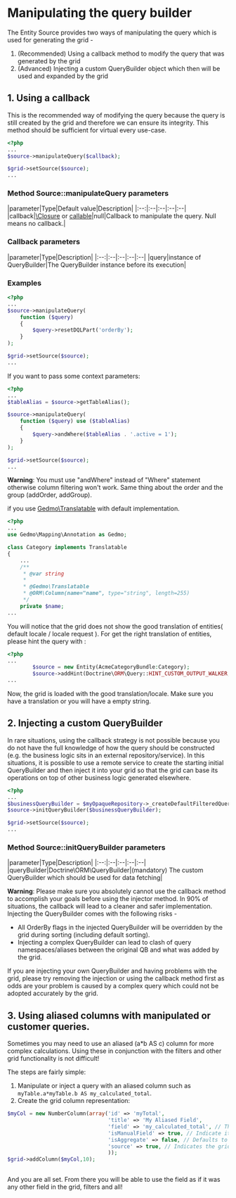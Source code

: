 Manipulating the query builder
============================

The Entity Source provides two ways of manipulating the query which is used for generating the grid - 

1. (Recommended) Using a callback method to modify the query that was generated by the grid
2. (Advanced) Injecting a custom QueryBuilder object which then will be used and expanded by the grid

## 1. Using a callback
This is the recommended way of modifying the query because the query is still created by the grid and therefore we can ensure its integrity. 
This method should be sufficient for virtual every use-case.

```php
<?php
...
$source->manipulateQuery($callback);

$grid->setSource($source);
...
```

### Method Source::manipulateQuery parameters

|parameter|Type|Default value|Description|
|:--:|:--|:--|:--|:--|
|callback|[\Closure](http://php.net/manual/en/functions.anonymous.php) or [callable](http://php.net/manual/en/language.types.callable.php)|null|Callback to manipulate the query. Null means no callback.|

### Callback parameters

|parameter|Type|Description|
|:--:|:--|:--|:--|:--|
|query|instance of QueryBuilder|The QueryBuilder instance before its execution|

### Examples

```php
<?php
...
$source->manipulateQuery(
    function ($query)
    {
        $query->resetDQLPart('orderBy');
    }
);

$grid->setSource($source);
...
```

If you want to pass some context parameters:

```php
<?php
...
$tableAlias = $source->getTableAlias();

$source->manipulateQuery(
    function ($query) use ($tableAlias)
    {
        $query->andWhere($tableAlias . '.active = 1');
    }
);

$grid->setSource($source);
...
```

**Warning**: You must use "andWhere" instead of "Where" statement otherwise column filtering won't work. Same thing about the order and the group (addOrder, addGroup).



if you use [Gedmo\Translatable](https://github.com/Atlantic18/DoctrineExtensions/blob/master/doc/translatable.md) with default implementation. 
```php
<?php
...
use Gedmo\Mapping\Annotation as Gedmo;

class Category implements Translatable
{
    ...
    /**
     * @var string
     *
     * @Gedmo\Translatable
     * @ORM\Column(name="name", type="string", length=255)
     */
    private $name;
...
```
You will notice that the grid does not show the good translation of entities( default locale / locale request ).
For get the right translation of entities, please hint the query with :

```php
<?php
...
        $source = new Entity(AcmeCategoryBundle:Category);
        $source->addHint(Doctrine\ORM\Query::HINT_CUSTOM_OUTPUT_WALKER,'Gedmo\\Translatable\\Query\\TreeWalker\\TranslationWalker');
...
```
Now, the grid is loaded with the good translation/locale. Make sure you have a translation or you will have a empty string.


## 2. Injecting a custom QueryBuilder
In rare situations, using the callback strategy is not possible because you do not have the full knowledge of how the query should be constructed (e.g. the business logic sits in an external repository/service). 
In this situations, it is possible to use a remote service to create the starting initial QueryBuilder and then inject it into your grid so that the grid can base its operations on top of other business logic generated elsewhere.

```php
<?php
...
$businessQueryBuilder = $myOpaqueRepository->_createDefaultFilteredQueryBuilder();
$source->initQueryBuilder($businessQueryBuilder);

$grid->setSource($source);
...
```

### Method Source::initQueryBuilder parameters

|parameter|Type|Description|
|:--:|:--|:--|:--|:--|
|queryBuilder|Doctrine\ORM\QueryBuilder|(mandatory) The custom QueryBuilder which should be used for data fetching|

**Warning**: Please make sure you absolutely cannot use the callback method to accomplish your goals before using the injector method. In 90% of situations, the callback will lead to a cleaner and safer implementation.
Injecting the QueryBuilder comes with the following risks -
* All OrderBy flags in the injected QueryBuilder will be overridden by the grid during sorting (including default sorting).
* Injecting a complex QueryBuilder can lead to clash of query namespaces/aliases between the original QB and what was added by the grid.

If you are injecting your own QueryBuilder and having problems with the grid, please try removing the injection or using the callback method first as odds are your problem is caused by a complex query which could not be adopted accurately by the grid.

## 3. Using aliased columns with manipulated or customer queries.
Sometimes you may need to use an aliased (a*b AS c) column for more complex calculations.  Using these in conjunction with the filters and other grid functionality is not difficult!  

The steps are fairly simple:

1. Manipulate or inject a query with an aliased column such as `myTable.a*myTable.b AS my_calculated_total`.
2. Create the grid column representation: 

```php
$myCol = new NumberColumn(array('id' => 'myTotal',
                                'title' => 'My Aliased Field',
                                'field' => 'my_calculated_total', // The aliased name
                                'isManualField' => true, // Indicate it is a manual (or aliased) field
                                'isAggregate' => false, // Defaults to false, set true if using aggregate func. like SUM()
                                'source' => true, // Indicates the grid should retrieve it from the source (the query)
                                ));
$grid->addColumn($myCol,10);
 
```

And you are all set.  From there you will be able to use the field as if it was any other field in the grid, filters and all!